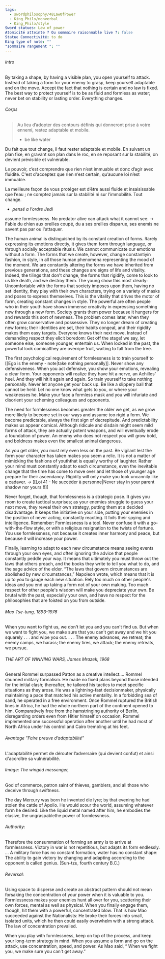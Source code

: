 ```yaml
---
tags:
  - swordphilosophy/48LawOfPower
  - King_Philo/nonverbal
  - King_Philo/style
Sword statues: Law of power
Atomicité atteinte ? Ou sommaire raisonnable live ?: false
Statue Connectivité: to do
King type of note: ""
"sommaire rangement ": ""
---
```


###### intro
By taking a shape, by having a visible plan, you open yourself to attack. Instead of taking a form for your enemy to grasp, keep yourself adaptable and on the move. Accept the fact that nothing is certain and no law is fixed. The best way to protect yourself is to be as fluid and formless as water; never bet on stability or lasting order. Everything changes.

###### Corps
> Au lieu d’adopter des contours définis qui donneront prise à votre ennemi, restez adaptable et mobile. 
> - be like water

Du fait que tout change, il faut rester adaptable et mobile. En suivant un plan fixe, en gravant son plan dans le roc, en se reposant sur la stabilité, on devient prévisible et vulnérable.

Le pouvoir, c’est comprendre que rien n’est immuable et donc d’agir avec fluidité. C'est d'acceptez que rien n’est certain, qu’aucune loi n’est immuable.

La meilleure façon de vous protéger est d’être aussi fluide et insaisissable que l’eau ; ne comptez jamais sur la stabilité ni sur l’immobilité. Tout change.
- *pensé a l'ordre Jedi*


assume formlessness. No predator alive can attack what it cannot see.
-> Fable du chien aux oreilles coupé, du a ses oreilles disparue, ses enemis ne savent pas par ou l'attaquer.


The human animal is distinguished by its constant creation of forms. Rarely expressing its emotions directiy, it gives them form through language, or through socially acceptable rituals. We cannot communicate our emotions without a form.
The forms that we create, however, change constantiyin fashion, in style, in all those human phenomena representing the mood of the moment. We are constantly altering the forms we have inherited from previous generations, and these changes are signs of life and vitality. Indeed, the tilings that don't change, the forms that rigidify, come to look to us like death, and we destroy them.
The young show this most clearly: Uncomfortable with the forms that society imposes upon them, having no set identity, they play with their own characters, trying on a variety of masks and poses to express themselves. This is the vitality that drives the motor of form, creating constant changes in style.
The powerful are often people who in their youth have shown immense creativity in expressing something new through a new form. Society grants them power because it hungers for and rewards this sort of newness. The problem comes later, when they often grow conservative and possessive. 
They no longer dream of creating new forms; their identities are set, their habits congeal, and their rigidity makes them easy targets. Everyone knows their next move. Instead of demanding respect they elicit boredom: Get off the stage! we say, let someone else, someone younger, entertain us. When locked in the past, the powerful look comicalthey are overripe fruit, waiting to fall from the tree.


The first psychological requirement of formlessness is to train yourself to [[Ego is the enemy - note|take nothing personally]]. Never show any defensiveness. When you act defensive, you show your emotions, revealing a clear form. Your opponents will realize they have hit a nerve, an Achilles' heel. And they will hit it again and again. So train yourself to take nothing personally. Never let anyone get your back up. Be like a slippery ball that cannot be held: Let no one know what gets to you, or where your weaknesses he. Make your face a formless mask and you will infuriate and disorient your scheming colleagues and opponents.


The need for formlessness becomes greater the older we get, as we grow more likely to become set in our ways and assume too rigid a form.
We become predictable, always the first sign of decrepitude. And predictability makes us appear comical. Although ridicule and disdain might seem mild forms of attack, they are actually potent weapons, and will eventually erode a foundation of power. An enemy who does not respect you will grow bold, and boldness makes even the smallest animal dangerous.

As you get older, you must rely even less on the past. Be vigilant lest the form your character has taken makes you seem a relic. It is not a matter of mimicking the fashions of youththat is equally worthy of laughter. Rather your mind must constantly adapt to each circumstance, even the inevitable change that the time has come to move over and let those of younger age prepare for their ascendancy. Rigidity will only make you look uncannily like a cadaver.
-> [[Loi 41 - Ne succéder à personne|Never stay in your parent shadow nor yours !!]]



Never forget, though, that formlessness is a strategic pose. It gives you room to create tactical surprises; as your enemies struggle to guess your next move, they reveal their own strategy, putting them at a decided disadvantage. It keeps the initiative on your side, putting your enemies in the position of never acting, constantly reacting. It foils their spying and intelligence. Remember: Formlessness is a tool. Never confuse it with a go-with-the-flow style, or with a religious resignation to the twists of fortune. You use formlessness, not because it creates inner harmony and peace, but because it will increase your power.

Finally, learning to adapt to each new circumstance means seeing events through your own eyes, and often ignoring the advice that people constantly peddle your way. It means that ultimately you must throw out the laws that others preach, and the books they write to tell you what to do, and the sage advice of the elder. “The laws that govern circumstances are abolished by new circumstances,” Napoleon wrote, which means that it is up to you to gauge each new situation. Rely too much on other people's ideas and you end up taking a form not of your own making. Too much respect for other people's wisdom will make you depreciate your own. Be brutal with the past, especially your own, and have no respect for the philosophies that are foisted on you from outside.




###### Mao Tse-tung, 1893-1976
When you want to fight us, we don't let you and you can't find us. But when we want to fight you, we make sure that you can't get away and we hit you squarely . . . and wipe you out. . . . The enemy advances, we retreat; the enemy camps, we harass; the enemy tires, we attack; the enemy retreats, we pursue.

###### THE ART OF WINNING WARS, James Mrazek, 1968
General Rommel surpassed Patton as a creative intellect.... Rommel shunned military formalism. He made no fixed plans beyond those intended for the initial clash; thereafter, he tailored his tactics to meet specific situations as they arose. He was a lightning-fast decisionmaker, physically maintaining a pace that matched his active mentality. In a forbidding sea of sand, he operated in a free environment. Once Rommel ruptured the British lines in Africa, he had the whole northern part of the continent opened to him. Comparatively free from the hamstringing authority of Berlin, disregarding orders even from Hitler himself on occasion, Rommel implemented one successful operation after another until he had most of North Africa under his control and Cairo trembling at his feet.


###### Avantage "Faire preuve d’adaptabilité"
L'adaptabilité permet de dérouter l’adversaire (qui devient confut) et ainsi d'accroître sa vulnérabilité.

###### Image: The winged messenger,
God of commerce, patron saint of thieves, gamblers, and all those who deceive through swiftness. 

The day Mercury was born he invented die lyre; by that evening he had stolen the cattle of Apollo. He would scour the world, assuming whatever form he desired. Like the liquid metal named after him, he embodies the elusive, the ungraspablethe power of formlessness.


###### Authority: 
Therefore the consummation of forming an army is to arrive at formlessness. Victory in war is not repetitious, but adapts its form endlessly. ... A military force has no constant formation, water has no constant shape: The ability to gain victory by changing and adapting according to the opponent is called genius. (Sun-tzu, fourth century B.C.)
###### Reversal:
Using space to disperse and create an abstract pattern should not mean forsaking the concentration of your power when it is valuable to you. Formlessness makes your enemies hunt all over for you, scattering their own forces, mental as well as physical. When you finally engage them, though, hit them with a powerful, concentrated blow. That is how Mao succeeded against the Nationalists: He broke their forces into small, isolated units, which he then could easily overwhelm with a strong attack. The law of concentration prevailed.

When you play with formlessness, keep on top of the process, and keep your long-term strategy in mind. When you assume a form and go on the attack, use concentration, speed, and power. As Mao said, “ When we fight you, we make sure you can't get away.” 




